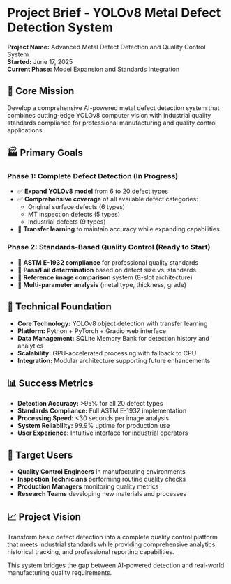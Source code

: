 # Project Brief - YOLOv8 Metal Defect Detection System

**Project Name:** Advanced Metal Defect Detection and Quality Control System  
**Started:** June 17, 2025  
**Current Phase:** Model Expansion and Standards Integration  

## 🎯 **Core Mission**

Develop a comprehensive AI-powered metal defect detection system that combines cutting-edge YOLOv8 computer vision with industrial quality standards compliance for professional manufacturing and quality control applications.

## 🏭 **Primary Goals**

### **Phase 1: Complete Defect Detection (In Progress)**
- ✅ **Expand YOLOv8 model** from 6 to 20 defect types
- ✅ **Comprehensive coverage** of all available defect categories:
  - Original surface defects (6 types)
  - MT inspection defects (5 types) 
  - Industrial defects (9 types)
- 🔄 **Transfer learning** to maintain accuracy while expanding capabilities

### **Phase 2: Standards-Based Quality Control (Ready to Start)**
- 🎯 **ASTM E-1932 compliance** for professional quality standards
- 🎯 **Pass/Fail determination** based on defect size vs. standards
- 🎯 **Reference image comparison** system (8-slot architecture)
- 🎯 **Multi-parameter analysis** (metal type, thickness, grade)

## 🔧 **Technical Foundation**

- **Core Technology:** YOLOv8 object detection with transfer learning
- **Platform:** Python + PyTorch + Gradio web interface
- **Data Management:** SQLite Memory Bank for detection history and analytics
- **Scalability:** GPU-accelerated processing with fallback to CPU
- **Integration:** Modular architecture supporting future enhancements

## 📊 **Success Metrics**

- **Detection Accuracy:** >95% for all 20 defect types
- **Standards Compliance:** Full ASTM E-1932 implementation
- **Processing Speed:** <30 seconds per image analysis
- **System Reliability:** 99.9% uptime for production use
- **User Experience:** Intuitive interface for industrial operators

## 🎯 **Target Users**

- **Quality Control Engineers** in manufacturing environments
- **Inspection Technicians** performing routine quality checks  
- **Production Managers** monitoring quality metrics
- **Research Teams** developing new materials and processes

## 📈 **Project Vision**

Transform basic defect detection into a complete quality control platform that meets industrial standards while providing comprehensive analytics, historical tracking, and professional reporting capabilities.

This system bridges the gap between AI-powered detection and real-world manufacturing quality requirements.
